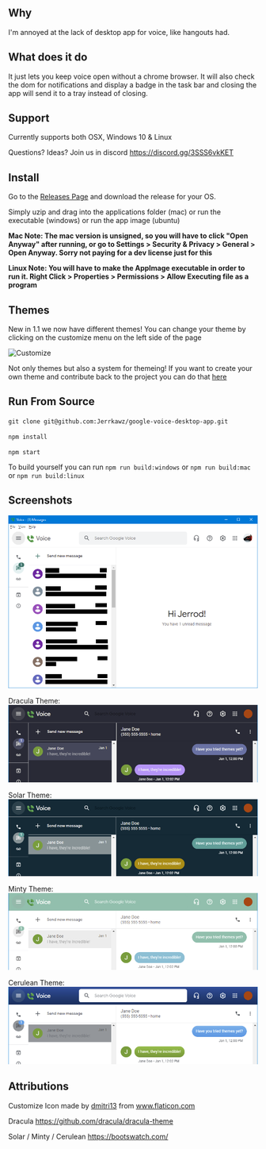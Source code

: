 ## Why
I'm annoyed at the lack of desktop app for voice, like hangouts had.

## What does it do
It just lets you keep voice open without a chrome browser. It will also check the dom for notifications and display a badge in the task bar and closing the app will send it to a tray instead of closing.

## Support
Currently supports both OSX, Windows 10 & Linux

Questions? Ideas? Join us in discord https://discord.gg/3SSS6vkKET

## Install
Go to the [Releases Page](https://github.com/Jerrkawz/google-voice-desktop-app/releases) and download the release for your OS.

Simply uzip and drag into the applications folder (mac) or run the executable (windows) or run the app image (ubuntu)

**Mac Note: The mac version is unsigned, so you will have to click "Open Anyway" after running, or go to Settings > Security & Privacy > General > Open Anyway. Sorry not paying for a dev license just for this**


**Linux Note: You will have to make the AppImage executable in order to run it. Right Click > Properties > Permissions > Allow Executing file as a program**

## Themes
New in 1.1 we now have different themes! You can change your theme by clicking on the customize menu on the left side of the page

![Customize](/screenshots/customize.png?raw=true)

Not only themes but also a system for themeing! If you want to create your own theme and contribute back to the project you can do that [here](THEMES.md)

## Run From Source
`git clone git@github.com:Jerrkawz/google-voice-desktop-app.git`

`npm install`

`npm start`

To build yourself you can run
`npm run build:windows` or `npm run build:mac` or `npm run build:linux`

## Screenshots
![Windows](/screenshots/windows.png?raw=true)

Dracula Theme:
![Dracula](/screenshots/dracula.png?raw=true)

Solar Theme:
![Solar](/screenshots/solar.png?raw=true)

Minty Theme:
![Minty](/screenshots/minty.png?raw=true)

Cerulean Theme:
![Cerulean](/screenshots/cerulean.png?raw=true)

## Attributions
<div>Customize Icon made by <a href="https://www.flaticon.com/authors/dmitri13" title="dmitri13">dmitri13</a> from <a href="https://www.flaticon.com/" title="Flaticon">www.flaticon.com</a></div>

Dracula https://github.com/dracula/dracula-theme

Solar / Minty / Cerulean https://bootswatch.com/